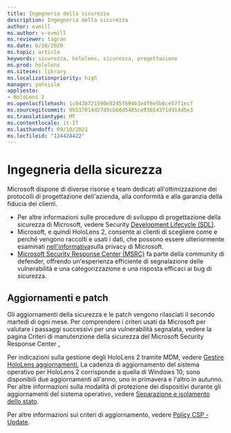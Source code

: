 ```yaml
---
title: Ingegneria della sicurezza
description: Ingegneria della sicurezza
author: evmill
ms.author: v-evmill
ms.reviewer: tagran
ms.date: 6/30/2020
ms.topic: article
keywords: sicurezza, hololens, sicurezza, progettazione
ms.prod: hololens
ms.sitesec: library
ms.localizationpriority: high
manager: yannisle
appliesto:
- HoloLens 2
ms.openlocfilehash: 1c043b721590e8245f694b3e4f6e5b6ce57f1ecf
ms.sourcegitcommit: 05537014d27d9cb60d5485ce93654371d914d5e3
ms.translationtype: MT
ms.contentlocale: it-IT
ms.lasthandoff: 09/10/2021
ms.locfileid: "124428422"
---
```

# <a name="security-engineering"></a>Ingegneria della sicurezza

Microsoft dispone di diverse risorse e team dedicati all'ottimizzazione dei protocolli di progettazione dell'azienda, alla conformità e alla garanzia della fiducia dei clienti. 

  * Per altre informazioni sulle procedure di sviluppo di progettazione della sicurezza di Microsoft, vedere Security [Development Lifecycle (SDL)](https://www.microsoft.com/securityengineering/sdl).
  * Microsoft, e quindi HoloLens 2, consente ai clienti di scegliere come e perché vengono raccolti e usati i dati, che possono essere ulteriormente esaminati [nell'informativa](https://privacy.microsoft.com/)sulla privacy di Microsoft. 
  * [Microsoft Security Response Center (MSRC)](https://www.microsoft.com/msrc) fa parte della community di defender, offrendo un'esperienza efficiente di segnalazione delle vulnerabilità e una categorizzazione e una risposta efficaci ai bug di sicurezza. 

## <a name="updates-and-patches"></a>Aggiornamenti e patch

Gli aggiornamenti della sicurezza e le patch vengono rilasciati il secondo martedì di ogni mese. Per comprendere i criteri usati da Microsoft per valutare i passaggi successivi per una vulnerabilità segnalata, vedere la pagina Criteri di manutenzione della sicurezza del Microsoft Security Response Center [.](https://www.microsoft.com/msrc/windows-security-servicing-criteria) 

Per indicazioni sulla gestione degli HoloLens 2 tramite MDM, vedere [Gestire HoloLens aggiornamenti.](hololens-updates.md) La cadenza di aggiornamento del sistema operativo per HoloLens 2 corrisponde a quella di Windows 10; sono disponibili due aggiornamenti all'anno, uno in primavera e l'altro in autunno. Per altre informazioni sulla modalità di protezione dei dispositivi durante gli aggiornamenti del sistema operativo, vedere [Separazione e isolamento dello stato](security-state-separation-isolation.md). 

Per altre informazioni sui criteri di aggiornamento, vedere [Policy CSP - Update](/windows/client-management/mdm/policy-csp-update). 
